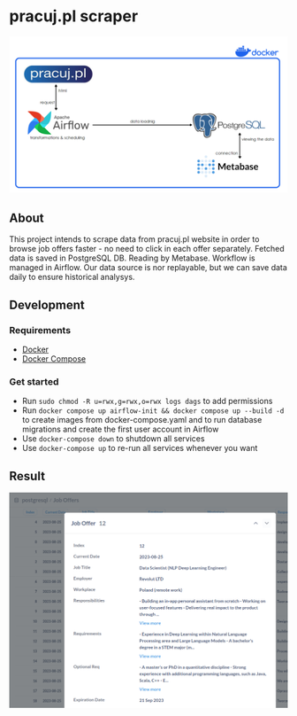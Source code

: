 
# pracuj.pl scraper

<img src="img/scraper_schema_1.png"/>

## About

This project intends to scrape data from pracuj.pl website in order to browse job offers faster - no need to click in each offer separately.
Fetched data is saved in PostgreSQL DB. Reading by Metabase. Workflow is managed in Airflow.
Our data source is nor replayable, but we can save data daily to ensure historical analysys.

## Development

### Requirements

+ [Docker](https://docs.docker.com/)
+ [Docker Compose](https://docs.docker.com/compose/#compose-documentation)


### Get started

+ Run `sudo chmod -R u=rwx,g=rwx,o=rwx logs dags` to add permissions 
+ Run `docker compose up airflow-init && docker compose up --build -d` to create images from docker-compose.yaml and to run database migrations and create the first user account in Airflow
+ Use `docker-compose down` to shutdown all services
+ Use `docker-compose up` to re-run all services whenever you want


## Result

<img src="img/screen.png"/>